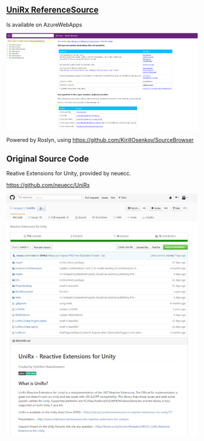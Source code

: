[UniRx ReferenceSource](https://unirx-referencesource.azurewebsites.net/)
----

Is available on AzureWebApps

![](SourceBrowser.png)

Powered by Roslyn, using https://github.com/KirillOsenkov/SourceBrowser

Original Source Code
----

Reative Extensions for Unity, provided by neuecc.

https://github.com/neuecc/UniRx

![](UniRx.png)